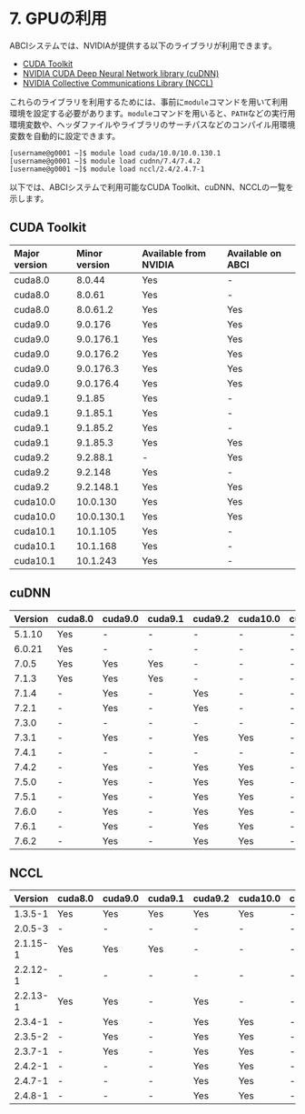 # 7. GPUの利用

ABCIシステムでは、NVIDIAが提供する以下のライブラリが利用できます。

* [CUDA Toolkit](https://developer.nvidia.com/cuda-toolkit)
* [NVIDIA CUDA Deep Neural Network library (cuDNN)](https://developer.nvidia.com/cudnn)
* [NVIDIA Collective Communications Library (NCCL)](https://developer.nvidia.com/nccl)

これらのライブラリを利用するためには、事前に`module`コマンドを用いて利用環境を設定する必要があります。`module`コマンドを用いると、`PATH`などの実行用環境変数や、ヘッダファイルやライブラリのサーチパスなどのコンパイル用環境変数を自動的に設定できます。

```
[username@g0001 ~]$ module load cuda/10.0/10.0.130.1
[username@g0001 ~]$ module load cudnn/7.4/7.4.2
[username@g0001 ~]$ module load nccl/2.4/2.4.7-1
```

以下では、ABCIシステムで利用可能なCUDA Toolkit、cuDNN、NCCLの一覧を示します。

## CUDA Toolkit

<!--
| Major version | Minor version | Available from NVIDIA | Installed on ABCI | Provided with `module` |
|:--|:--|:--|:--|:--|
| cuda8.0 | 8.0.44 | Yes | - | - |
| cuda8.0 | 8.0.61 | Yes | - | - |
| cuda8.0 | 8.0.61.2 | Yes | Yes | Yes |
| cuda9.0 | 9.0.176 | Yes | Yes | Yes |
| cuda9.0 | 9.0.176.1 | Yes | Yes | Yes |
| cuda9.0 | 9.0.176.2 | Yes | Yes | Yes |
| cuda9.0 | 9.0.176.3 | Yes | Yes | Yes |
| cuda9.0 | 9.0.176.4 | Yes | Yes | Yes |
| cuda9.1 | 9.1.85 | Yes | - | - |
| cuda9.1 | 9.1.85.1 | Yes | - | - |
| cuda9.1 | 9.1.85.2 | Yes | - | - |
| cuda9.1 | 9.1.85.3 | Yes | Yes | Yes |
| cuda9.2 | 9.2.88.1 | - | Yes | Yes |
| cuda9.2 | 9.2.148 | Yes | Yes | - |
| cuda9.2 | 9.2.148.1 | Yes | Yes | Yes |
| cuda10.0 | 10.0.130 | Yes | Yes | Yes |
| cuda10.0 | 10.0.130.1 | Yes | Yes | Yes |
| cuda10.1 | 10.1.105 | Yes | - | - |
| cuda10.1 | 10.1.168 | Yes | Yes | - |
| cuda10.1 | 10.1.243 | Yes | Yes | - |
-->

| Major version | Minor version | Available from NVIDIA | Available on ABCI |
|:--|:--|:--|:--|
| cuda8.0 | 8.0.44 | Yes | - |
| cuda8.0 | 8.0.61 | Yes | - |
| cuda8.0 | 8.0.61.2 | Yes | Yes |
| cuda9.0 | 9.0.176 | Yes | Yes |
| cuda9.0 | 9.0.176.1 | Yes | Yes |
| cuda9.0 | 9.0.176.2 | Yes | Yes |
| cuda9.0 | 9.0.176.3 | Yes | Yes |
| cuda9.0 | 9.0.176.4 | Yes | Yes |
| cuda9.1 | 9.1.85 | Yes | - |
| cuda9.1 | 9.1.85.1 | Yes | - |
| cuda9.1 | 9.1.85.2 | Yes | - |
| cuda9.1 | 9.1.85.3 | Yes | Yes |
| cuda9.2 | 9.2.88.1 | - | Yes |
| cuda9.2 | 9.2.148 | Yes | - |
| cuda9.2 | 9.2.148.1 | Yes | Yes |
| cuda10.0 | 10.0.130 | Yes | Yes |
| cuda10.0 | 10.0.130.1 | Yes | Yes |
| cuda10.1 | 10.1.105 | Yes | - |
| cuda10.1 | 10.1.168 | Yes | - |
| cuda10.1 | 10.1.243 | Yes | - |

## cuDNN

<!--
| Version | cuda8.0 | cuda9.0 | cuda9.1 | cuda9.2 | cuda10.0 | cuda10.1 |
|:--|:--|:--|:--|:--|:--|:--|
| 5.1.10 | Yes | - | - | - | - | - |
| 6.0.21 | Yes | - | - | - | - | - |
| 7.0.5  | Yes | Yes | Yes | - | - | - |
| 7.1.3  | Yes | Yes | Yes | - | - | - |
| 7.1.4  | - | Yes | - | Yes | - | - |
| 7.2.1  | \*1 | Yes | - | Yes | - | - |
| 7.3.0  | - | \*1 | - | - | \*1 | - |
| 7.3.1  | - | Yes | - | Yes | Yes | - |
| 7.4.1  | - | \*1 | - | \*1 | \*1 | - |
| 7.4.2  | - | Yes | - | Yes | Yes | - |
| 7.5.0  | - | Yes | - | Yes | Yes | \*2 |
| 7.5.1  | - | Yes | - | Yes | Yes | \*2 |
| 7.6.0  | - | Yes | - | Yes | Yes | \*2 |
| 7.6.1  | - | Yes | - | Yes | Yes | \*2 |
| 7.6.2  | - | Yes | - | Yes | Yes | \*2 |

\*1 インストール済みだが、モジュールは未提供。  
\*2 インストール済みだが、未サポート。
-->

| Version | cuda8.0 | cuda9.0 | cuda9.1 | cuda9.2 | cuda10.0 | cuda10.1 |
|:--|:--|:--|:--|:--|:--|:--|
| 5.1.10 | Yes | - | - | - | - | - |
| 6.0.21 | Yes | - | - | - | - | - |
| 7.0.5  | Yes | Yes | Yes | - | - | - |
| 7.1.3  | Yes | Yes | Yes | - | - | - |
| 7.1.4  | - | Yes | - | Yes | - | - |
| 7.2.1  | - | Yes | - | Yes | - | - |
| 7.3.0  | - | - | - | - | - | - |
| 7.3.1  | - | Yes | - | Yes | Yes | - |
| 7.4.1  | - | - | - | - | - | - |
| 7.4.2  | - | Yes | - | Yes | Yes | - |
| 7.5.0  | - | Yes | - | Yes | Yes | - |
| 7.5.1  | - | Yes | - | Yes | Yes | - |
| 7.6.0  | - | Yes | - | Yes | Yes | - |
| 7.6.1  | - | Yes | - | Yes | Yes | - |
| 7.6.2  | - | Yes | - | Yes | Yes | - |

## NCCL

<!--
| Version | cuda8.0 | cuda9.0 | cuda9.1 | cuda9.2 | cuda10.0 | cuda10.1 |
|:--|:--|:--|:--|:--|:--|:--|
| 1.3.5-1  | Yes | Yes | Yes | Yes | Yes | - |
| 2.0.5-3 | \*1 | \*1 | - | - | - | - |
| 2.1.15-1 | Yes | Yes | Yes | - | - | - |
| 2.2.12-1 | \*1 | \*1 | - | \*1 | - | - |
| 2.2.13-1 | Yes | Yes | - | Yes | - | - |
| 2.3.4-1  | -  | Yes | - | Yes | Yes | - |
| 2.3.5-2  | -  | Yes | - | Yes | Yes | - |
| 2.3.7-1  | -  | Yes | - | Yes | Yes | - |
| 2.4.2-1  | -  | - | - | Yes | Yes | *2 |
| 2.4.7-1  | -  | - | - | Yes | Yes | *2 |
| 2.4.8-1  | -  | - | - | Yes | Yes | *2 |

\*1 インストール済みだが、モジュールは未提供。  
\*2 インストール済みだが、未サポート。
-->

| Version | cuda8.0 | cuda9.0 | cuda9.1 | cuda9.2 | cuda10.0 | cuda10.1 |
|:--|:--|:--|:--|:--|:--|:--|
| 1.3.5-1  | Yes | Yes | Yes | Yes | Yes | - |
| 2.0.5-3 | - | - | - | - | - | - |
| 2.1.15-1 | Yes | Yes | Yes | - | - | - |
| 2.2.12-1 | - | - | - | - | - | - |
| 2.2.13-1 | Yes | Yes | - | Yes | - | - |
| 2.3.4-1  | -  | Yes | - | Yes | Yes | - |
| 2.3.5-2  | -  | Yes | - | Yes | Yes | - |
| 2.3.7-1  | -  | Yes | - | Yes | Yes | - |
| 2.4.2-1  | -  | - | - | Yes | Yes | - |
| 2.4.7-1  | -  | - | - | Yes | Yes | - |
| 2.4.8-1  | -  | - | - | Yes | Yes | - |
